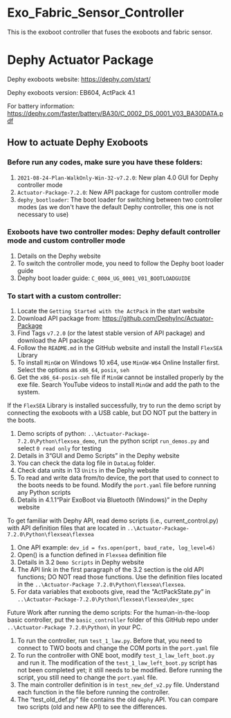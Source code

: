 # Exo_Fabric_Sensor_Controller
This is the exoboot controller that fuses the exoboots and fabric sensor.

# Dephy Actuator Package
Dephy exoboots website: 
https://dephy.com/start/

Dephy exoboots version: 
EB604, ActPack 4.1

For battery information: https://dephy.com/faster/battery/BA30/C_0002_DS_0001_V03_BA30DATA.pdf

## How to actuate Dephy Exoboots
### Before run any codes, make sure you have these folders:
1. `2021-08-24-Plan-WalkOnly-Win-32-v7.2.0`: New plan 4.0 GUI for Dephy controller mode
2. `Actuator-Package-7.2.0`: New API package for custom controller mode
3. `dephy_bootloader`: The boot loader for switching between two controller modes
   (as we don't have the default Dephy controller, this one is not necessary to use)

### Exoboots have two controller modes: Dephy default controller mode and custom controller mode
1. Details on the Dephy website
2. To switch the controller mode, you need to follow the Dephy boot loader guide
3. Dephy boot loader guide: `C_0004_UG_0001_V01_BOOTLOADGUIDE`

### To start with a custom controller: 
1. Locate the `Getting Started with the ActPack` in the start website
2. Download API package from: https://github.com/DephyInc/Actuator-Package
3. Find Tags `v7.2.0` (or the latest stable version of API package) and download the API package
4. Follow the `README.md` in the GitHub website and install the Install `FlexSEA` Library 
5. To install `MinGW` on Windows 10 x64,  use `MinGW-W64` Online Installer first. Select the options as `x86_64`, `posix`, `seh`
6. Get the `x86_64-posix-seh` file if `MinGW` cannot be installed properly by the exe file. Search YouTube videos to install `MinGW` and add the path to the system.

If the `FlexSEA` Library is installed successfully, try to run the demo script by connecting the exoboots with a USB cable, but DO NOT put the battery in the boots.	
1. Demo scripts of python: `..\Actuator-Package-7.2.0\Python\flexsea_demo`, run the python script `run_demos.py` and select `0 read only` for testing
2. Details in 3“GUI and Demo Scripts” in the Dephy website
3. You can check the data log file in `DataLog` folder.
4. Check data units in 13 `Units` in the Dephy website
5. To read and write data from/to device, the port that used to connect to the boots needs to be found. Modify the `port.yaml` file before running any Python scripts
6. Details in 4.1.1“Pair ExoBoot via Bluetooth (Windows)” in the Dephy website

To get familiar with Dephy API, read demo scripts (i.e., current_control.py) with API definition files that are located in `..\Actuator-Package-7.2.0\Python\flexsea\flexsea`
1. One API example: `dev_id = fxs.open(port, baud_rate, log_level=6)`
2. Open() is a function defined in `Flexsea` definition file 
3. Details in 3.2 `Demo Scripts` in Dephy website
4. The API link in the first paragraph of the 3.2 section is the old API functions; DO NOT read those functions. Use the definition files located in the `..\Actuator-Package 7.2.0\Python\flexsea\flexsea`.
5. For data variables that exoboots give, read the “ActPackState.py” in `..\Actuator-Package-7.2.0\Python\flexsea\flexsea\dev_spec`

Future Work after running the demo scripts:
For the human-in-the-loop basic controller, put the `basic_controller` folder of this GitHub repo under `..\Actuator-Package 7.2.0\Python\` in your PC.
1. To run the controller, run `test_1_law.py`. Before that, you need to connect to TWO boots and change the COM ports in the `port.yaml` file
2. To run the controller with ONE boot, modify `test_1_law_left_boot.py` and run it. The modification of the `test_1_law_left_boot.py` script has not been completed yet; it still needs to be modified. Before running the script, you still need to change the `port.yaml` file.
3. The main controller definition is in `test_new_def_v2.py` file. Understand each function in the file before running the controller.
4. The “test_old_def.py” file contains the old `dephy` API. You can compare two scripts (old and new API) to see the differences.


